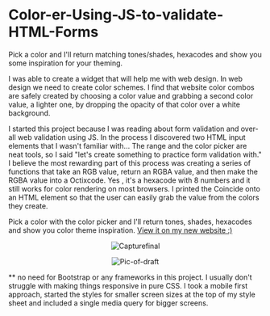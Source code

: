 # Color-er-Using-JS-to-validate-HTML-Forms
    
 Pick a color and I'll return matching tones/shades, hexacodes and show you some inspiration for your theming.<p>
    
I was able to create a widget that will help me with web design. In web design we need to create color schemes. I find that website color combos are safely created by choosing a color value and grabbing a second color value, a lighter one, by dropping the opacity of that color over a white background. <p>
    
I started this project because I was reading about form validation and over-all web validation using JS. In the process I discovered two HTML input elements that I wasn't familiar with... The range and the color picker are neat tools, so I said "let's create something to practice form validation with." I believe the most rewarding part of this process was creating a series of functions that take an RGB value, return an RGBA value, and then make the RGBA value into a Octixcode. Yes , it's a hexacode with 8 numbers and it still works for color rendering on most browsers. I printed the Coincide onto an HTML element so that the user can easily grab the value from the colors they create.
<p>
 Pick a color with the color picker and I'll return tones, shades, hexacodes and show you color theme inspiration. <a href="http://www.squid-inc.org/Color-ER"> View it on my new website :) </a>
   
<p align="center" >  
<img src="https://i.ibb.co/B4jS3cG/Capturefinal.jpg"  alt="Capturefinal" border="0">
  </p>
 <p align="center" > 
<img src="https://i.ibb.co/Q88CySv/Pic-of-draft.png" alt="Pic-of-draft" align="center"  border="0">
</p>
<p>** no need for Bootstrap or any frameworks in this project. I usually don't struggle with making things responsive in pure CSS. 
 I took a mobile first approach, started the styles for smaller screen sizes at the top of my style sheet and included a single media query for bigger screens. 
